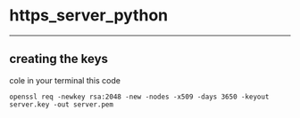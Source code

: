 # https_server_python

---
## creating the keys

cole in your terminal this code 
```
openssl req -newkey rsa:2048 -new -nodes -x509 -days 3650 -keyout server.key -out server.pem
```
